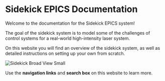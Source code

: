 # Sidekick EPICS Documentation

Welcome to the documentation for the Sidekick EPICS system! 

The goal of the sidekick system is to model some of the challenges of control systems for a real-world high-intensity laser system.

On this website you will find an overview of the sidekick system, as well as detailed instructions on setting up your own from scratch.

![Sidekick Broad View Small](https://user-images.githubusercontent.com/7269185/156228045-ae113b35-8891-4ca8-96da-a0b1969d2df6.JPG)

Use the **navigation links** and **search box** on this website to learn more.